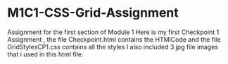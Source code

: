 # M1C1-CSS-Grid-Assignment
Assignment for the first section of Module 1
Here is my first Checkpoint 1  Assignment , the file Checkpoint.html contains the HTMlCode and the file GridStylesCP1.css contains all the styles 
I also included 3 jpg file images that i used in this html file.
